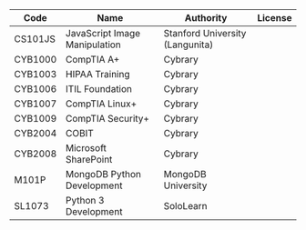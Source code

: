 |  Code  | Name  | Authority  | License |
|---|---|---|---|
|  CS101JS | JavaScript Image Manipulation  | Stanford University (Langunita) |  |
|  CYB1000 | CompTIA A+  | Cybrary  |  |
|  CYB1003  | HIPAA Training  | Cybrary |  |
|  CYB1006 | ITIL Foundation  | Cybrary |  |
|  CYB1007  | CompTIA Linux+  | Cybrary |  |
|  CYB1009  | CompTIA Security+  | Cybrary |  |
|  CYB2004  | COBIT  | Cybrary  |  |
|  CYB2008  | Microsoft SharePoint  | Cybrary |  |
|  M101P | MongoDB Python Development  | MongoDB University |  |
|  SL1073 | Python 3 Development | SoloLearn  |  |
